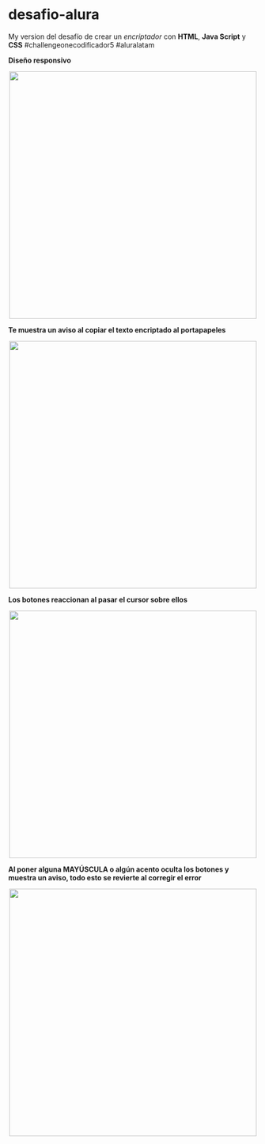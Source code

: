 # desafio-alura

My version del desafío de crear un *encriptador* con **HTML**, **Java Script** y **CSS**
#challengeonecodificador5 #aluralatam


**Diseño responsivo**

<div align="center"><img src=https://github.com/kei-kusanagi/desafio-alura/assets/93227096/d9a39b22-4184-47af-b1f9-7914bddd68a7 width="500px"></div>


**Te muestra un aviso al copiar el texto encriptado al portapapeles**

<div align="center"><img src=https://github.com/kei-kusanagi/desafio-alura/assets/93227096/f212f6c6-6ba5-46fd-b906-bf5c193efdaf width="500px"></div>


**Los botones reaccionan al pasar el cursor sobre ellos**

<div align="center"><img src=https://github.com/kei-kusanagi/desafio-alura/assets/93227096/dd6bf99d-aada-4f7d-ac29-63adb54b99c0 width="500px"></div>


**Al poner alguna MAYÚSCULA o algún acento oculta los botones y muestra un aviso, todo esto se revierte al corregir el error**

<div align="center"><img src=https://github.com/kei-kusanagi/desafio-alura/assets/93227096/7cd50175-0f09-4f4d-9c60-ab312885853a width="500px"></div>
